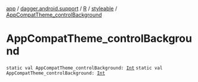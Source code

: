 [app](../../../index.md) / [dagger.android.support](../../index.md) / [R](../index.md) / [styleable](index.md) / [AppCompatTheme_controlBackground](./-app-compat-theme_control-background.md)

# AppCompatTheme_controlBackground

`static val AppCompatTheme_controlBackground: `[`Int`](https://kotlinlang.org/api/latest/jvm/stdlib/kotlin/-int/index.html)
`static val AppCompatTheme_controlBackground: `[`Int`](https://kotlinlang.org/api/latest/jvm/stdlib/kotlin/-int/index.html)